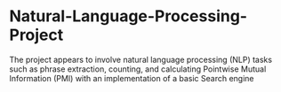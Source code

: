 # Natural-Language-Processing-Project
The project appears to involve natural language processing (NLP) tasks such as phrase extraction, counting, and calculating Pointwise Mutual Information (PMI) with an implementation of a basic Search engine
